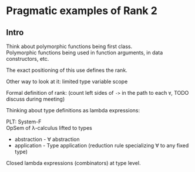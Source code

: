 
Pragmatic examples of Rank 2 
============================

Intro 
-----


Think about polymorphic functions being first class.  
Polymorphic functions being used in function arguments, in data constructors, etc. 

The exact positioning of this use defines the rank. 

Other way to look at it:  limited type variable scope

Formal definition of rank: (count left sides of `->` in the path to each `∀`,  TODO discuss during meeting)


Thinking about type definitions as lambda expressions:

PLT:  System-F   
OpSem of λ-calculus lifted to types 

* abstraction - ∀ abstraction 
* application - Type application (reduction rule specializing ∀ to any fixed type)

Closed lambda expressions (combinators) at type level. 



